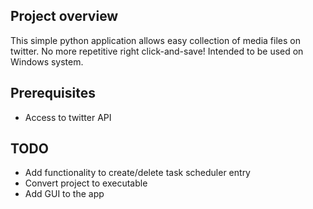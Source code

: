 ## Project overview
This simple python application allows easy collection of media files on twitter.
No more repetitive right click-and-save!
Intended to be used on Windows system.

## Prerequisites
- Access to twitter API

## TODO
- Add functionality to create/delete task scheduler entry
- Convert project to executable
- Add GUI to the app
